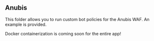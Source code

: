 ## Anubis

This folder allows you to run custom bot policies for the Anubis WAF. An example is provided.

Docker containerization is coming soon for the entire app!
